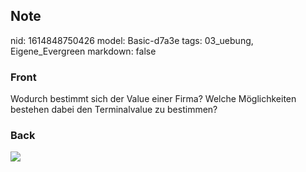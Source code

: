 ## Note
nid: 1614848750426
model: Basic-d7a3e
tags: 03_uebung, Eigene_Evergreen
markdown: false

### Front
Wodurch bestimmt sich der Value einer Firma? Welche Möglichkeiten bestehen dabei den Terminalvalue zu bestimmen?

### Back
<img src="paste-293ed245d737ba0160aa9601a19cadd2d16b8164.jpg">
